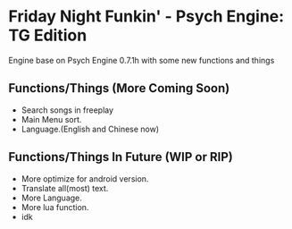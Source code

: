 # Friday Night Funkin' - Psych Engine: TG Edition
Engine base on Psych Engine 0.7.1h with some new functions and things

## Functions/Things (More Coming Soon)
* Search songs in freeplay
* Main Menu sort.
* Language.(English and Chinese now)

## Functions/Things In Future (WIP or RIP)
* More optimize for android version.
* Translate all(most) text.
* More Language.
* More lua function.
* idk
